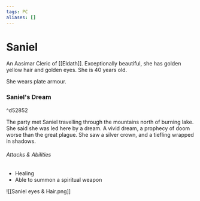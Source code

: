 ```yaml
---
tags: PC 
aliases: []
---
```

# Saniel
An Aasimar Cleric of [[Eldath]]. Exceptionally beautiful, she has golden yellow hair and golden eyes. She is 40 years old.

She wears plate armour.

### Saniel's Dream

^d52852

The party met Saniel travelling through the mountains north of burning lake. She said she was led here by a dream.
A vivid dream, a prophecy of doom worse than the great plague. She saw a silver crown, and a tiefling wrapped in shadows.

###### Attacks & Abilities
- Healing
- Able to summon a spiritual weapon

![[Saniel eyes & Hair.png]]


